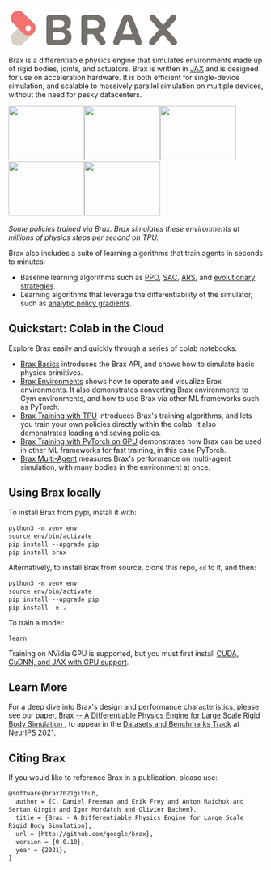 <img src="https://github.com/google/brax/raw/main/docs/img/brax_logo.gif" width="336" height="80" alt="BRAX"/>

Brax is a differentiable physics engine that simulates environments made up of
rigid bodies, joints, and actuators. Brax is written in
[JAX](https://github.com/google/jax) and is designed for use on acceleration
hardware. It is both efficient for single-device simulation, and scalable to
massively parallel simulation on multiple devices, without the need for pesky
datacenters.

<img src="https://github.com/google/brax/raw/main/docs/img/ant.gif" width="150" height="107"/><img src="https://github.com/google/brax/raw/main/docs/img/fetch.gif" width="150" height="107"/><img src="https://github.com/google/brax/raw/main/docs/img/grasp.gif" width="150" height="107"/><img src="https://github.com/google/brax/raw/main/docs/img/halfcheetah.gif" width="150" height="107"/><img src="https://github.com/google/brax/raw/main/docs/img/humanoid.gif" width="150" height="107"/>

*Some policies trained via Brax. Brax simulates these environments at millions
of physics steps per second on TPU.*

Brax also includes a suite of learning algorithms that train agents in seconds
to minutes:

*   Baseline learning algorithms such as
    [PPO](https://github.com/google/brax/blob/main/brax/training/ppo.py),
    [SAC](https://github.com/google/brax/blob/main/brax/training/sac.py),
    [ARS](https://github.com/google/brax/blob/main/brax/training/ars.py), and
    [evolutionary strategies](https://github.com/google/brax/blob/main/brax/training/es.py).
*   Learning algorithms that leverage the differentiability of the simulator, such as [analytic policy gradients](https://github.com/google/brax/blob/main/brax/training/apg.py).

## Quickstart: Colab in the Cloud

Explore Brax easily and quickly through a series of colab notebooks:

* [Brax Basics](https://colab.research.google.com/github/google/brax/blob/main/notebooks/basics.ipynb) introduces the Brax API, and shows how to simulate basic physics primitives.
* [Brax Environments](https://colab.research.google.com/github/google/brax/blob/main/notebooks/environments.ipynb) shows how to operate and visualize Brax environments. It also demonstrates converting Brax environments to Gym environments, and how to use Brax via other ML frameworks such as PyTorch.
* [Brax Training with TPU](https://colab.research.google.com/github/google/brax/blob/main/notebooks/training.ipynb) introduces Brax's training algorithms, and lets you train your own policies directly within the colab.  It also demonstrates loading and saving policies.
* [Brax Training with PyTorch on GPU](https://colab.research.google.com/github/google/brax/blob/main/notebooks/training_torch.ipynb) demonstrates how Brax can be used in other ML frameworks for fast training, in this case PyTorch.
* [Brax Multi-Agent](https://colab.research.google.com/github/google/brax/blob/main/notebooks/multiagent.ipynb) measures Brax's performance on multi-agent simulation, with many bodies in the environment at once.

## Using Brax locally

To install Brax from pypi, install it with:

```
python3 -m venv env
source env/bin/activate
pip install --upgrade pip
pip install brax
```

Alternatively, to install Brax from source, clone this repo, `cd` to it, and then:

```
python3 -m venv env
source env/bin/activate
pip install --upgrade pip
pip install -e .
```

To train a model:

```
learn
```

Training on NVidia GPU is supported, but you must first install
[CUDA, CuDNN, and JAX with GPU support](https://github.com/google/jax#installation).

## Learn More

For a deep dive into Brax's design and performance characteristics, please see
our paper, [Brax -- A Differentiable Physics Engine for Large Scale Rigid Body Simulation
](https://arxiv.org/abs/2106.13281), to appear in the [Datasets and Benchmarks Track](https://neurips.cc/Conferences/2021/CallForDatasetsBenchmarks) at [NeurIPS 2021](https://nips.cc/Conferences/2021).

## Citing Brax

If you would like to reference Brax in a publication, please use:

```
@software{brax2021github,
  author = {C. Daniel Freeman and Erik Frey and Anton Raichuk and Sertan Girgin and Igor Mordatch and Olivier Bachem},
  title = {Brax - A Differentiable Physics Engine for Large Scale Rigid Body Simulation},
  url = {http://github.com/google/brax},
  version = {0.0.10},
  year = {2021},
}
```
